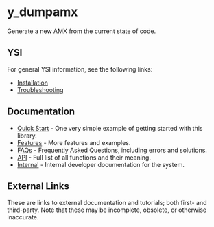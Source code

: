 # y_dumpamx

Generate a new AMX from the current state of code.

## YSI

For general YSI information, see the following links:

* [Installation](../installation.md)
* [Troubleshooting](../troubleshooting.md)

## Documentation

* [Quick Start](y_dumpamx/quick-start.md) - One very simple example of getting started with this library.
* [Features](y_dumpamx/features.md) - More features and examples.
* [FAQs](y_dumpamx/faqs.md) - Frequently Asked Questions, including errors and solutions.
* [API](y_dumpamx/api.md) - Full list of all functions and their meaning.
* [Internal](y_dumpamx/internal.md) - Internal developer documentation for the system.

## External Links

These are links to external documentation and tutorials; both first- and third-party.  Note that these may be incomplete, obsolete, or otherwise inaccurate.

